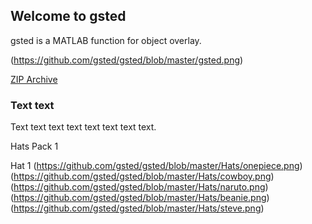 ## Welcome to gsted

gsted is a MATLAB function for object overlay.

(https://github.com/gsted/gsted/blob/master/gsted.png)

[ZIP Archive](gsted.zip)

### Text text

Text text text text text text text text.

Hats Pack 1

Hat 1 (https://github.com/gsted/gsted/blob/master/Hats/onepiece.png)
(https://github.com/gsted/gsted/blob/master/Hats/cowboy.png)
(https://github.com/gsted/gsted/blob/master/Hats/naruto.png)
(https://github.com/gsted/gsted/blob/master/Hats/beanie.png)
(https://github.com/gsted/gsted/blob/master/Hats/steve.png)




